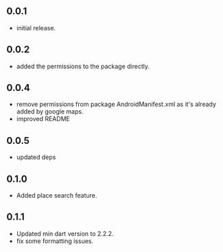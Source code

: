 ## 0.0.1

* initial release.

## 0.0.2

* added the permissions to the package directly.

## 0.0.4

* remove permissions from package AndroidManifest.xml as it's already added by google maps.
* improved README

## 0.0.5

* updated deps

## 0.1.0

* Added place search feature.

## 0.1.1

* Updated min dart version to 2.2.2.
* fix some formatting issues.
